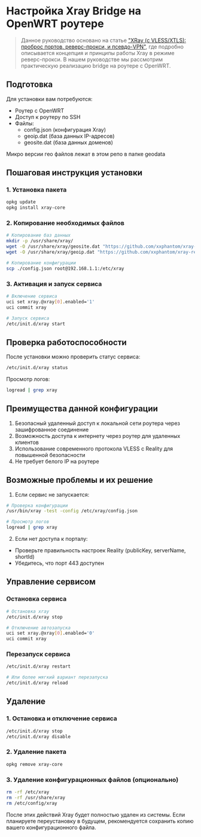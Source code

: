 # Настройка Xray Bridge на OpenWRT роутере

> Данное руководство основано на статье ["XRay (с VLESS/XTLS): проброс портов, реверс-прокси, и псевдо-VPN"](https://habr.com/ru/articles/774838/), где подробно описывается концепция и принципы работы Xray в режиме реверс-прокси. В нашем руководстве мы рассмотрим практическую реализацию bridge на роутере с OpenWRT.

## Подготовка

Для установки вам потребуются:

- Роутер с OpenWRT
- Доступ к роутеру по SSH
- Файлы:
  - config.json (конфигурация Xray)
  - geoip.dat (база данных IP-адресов)
  - geosite.dat (база данных доменов)

Микро версии гео файлов лежат в этом репо в папке geodata

## Пошаговая инструкция установки

### 1. Установка пакета

```bash
opkg update
opkg install xray-core
```

### 2. Копирование необходимых файлов

```bash
# Копирование баз данных
mkdir -p /usr/share/xray/ 
wget -O /usr/share/xray/geosite.dat "https://github.com/xxphantom/xray-recipes/raw/refs/heads/main/openWRT/geodata/geosite.dat"
wget -O /usr/share/xray/geoip.dat "https://github.com/xxphantom/xray-recipes/raw/refs/heads/main/openWRT/geodata/geoip.dat"

# Копирование конфигурации
scp ./config.json root@192.168.1.1:/etc/xray
```

### 3. Активация и запуск сервиса

```bash
# Включение сервиса
uci set xray.@xray[0].enabled='1'
uci commit xray

# Запуск сервиса
/etc/init.d/xray start
```

## Проверка работоспособности

После установки можно проверить статус сервиса:

```bash
/etc/init.d/xray status
```

Просмотр логов:

```bash
logread | grep xray
```

## Преимущества данной конфигурации

1. Безопасный удаленный доступ к локальной сети роутера через зашифрованное соединение
2. Возможность доступа к интернету через роутер для удаленных клиентов
3. Использование современного протокола VLESS с Reality для повышенной безопасности
4. Не требует белого IP на роутере

## Возможные проблемы и их решение

1. Если сервис не запускается:

```bash
# Проверка конфигурации
/usr/bin/xray -test -config /etc/xray/config.json

# Просмотр логов
logread | grep xray
```

2. Если нет доступа к порталу:

- Проверьте правильность настроек Reality (publicKey, serverName, shortId)
- Убедитесь, что порт 443 доступен

## Управление сервисом

### Остановка сервиса

```bash
# Остановка xray
/etc/init.d/xray stop

# Отключение автозапуска
uci set xray.@xray[0].enabled='0'
uci commit xray
```

### Перезапуск сервиса

```bash
/etc/init.d/xray restart

# Или более мягкий вариант перезапуска
/etc/init.d/xray reload
```

## Удаление

### 1. Остановка и отключение сервиса

```bash
/etc/init.d/xray stop
/etc/init.d/xray disable
```

### 2. Удаление пакета

```bash
opkg remove xray-core
```

### 3. Удаление конфигурационных файлов (опционально)

```bash
rm -rf /etc/xray
rm -rf /usr/share/xray
rm /etc/config/xray
```

После этих действий Xray будет полностью удален из системы. Если планируете переустановку в будущем, рекомендуется сохранить копию вашего конфигурационного файла.
